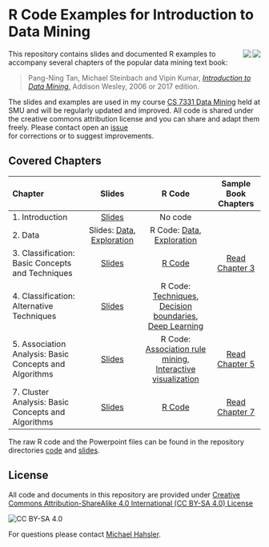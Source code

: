 
# R Code Examples for Introduction to Data Mining

<img src="book_small_e2.jpg" align="right">
<img src="book_small.jpg" align="right">

This repository contains slides and documented R examples to accompany several chapters of the popular data mining text book:

> Pang-Ning Tan, Michael Steinbach and Vipin Kumar, 
[_Introduction to Data Mining,_](http://www-users.cs.umn.edu/~kumar/dmbook) Addison Wesley, 2006 or 2017 edition.



The slides and examples are used in my course [CS 7331 Data Mining](http://michael.hahsler.net/SMU/EMIS7331) held at SMU and will be regularly updated and improved. 
All code is shared under the creative commons attribution license and you can
share and adapt them freely. Please contact open an [issue](issues)  
for corrections or to suggest improvements. 


## Covered Chapters


| Chapter | Slides | R Code | Sample Book Chapters|  
| :--------| :---: | :----: | :--: |
| 1. Introduction | [Slides](https://mhahsler.github.io/Introduction_to_Data_Mining_R_Examples/slides/chap1_intro.pdf) | No code | |
| 2. Data | Slides: [Data](https://mhahsler.github.io/Introduction_to_Data_Mining_R_Examples/slides/chap2_data.pdf), [Exploration](https://mhahsler.github.io/Introduction_to_Data_Mining_R_Examples/slides/chap2_exploration.pdf) | R Code: [Data](https://mhahsler.github.io/Introduction_to_Data_Mining_R_Examples/code/chap2.html), [Exploration](https://mhahsler.github.io/Introduction_to_Data_Mining_R_Examples/code/chap2_exploring.html) | |
| 3. Classification: Basic Concepts and Techniques | [Slides](https://mhahsler.github.io/Introduction_to_Data_Mining_R_Examples/slides/chap3_basic_classification.pdf) | [R Code](https://mhahsler.github.io/Introduction_to_Data_Mining_R_Examples/code/chap3.html) | [Read Chapter 3](https://www-users.cs.umn.edu/~kumar001/dmbook/ch3_classification.pdf) |
| 4. Classification: Alternative Techniques | [Slides](https://mhahsler.github.io/Introduction_to_Data_Mining_R_Examples/slides/chap5_alternative_classification.pdf) | R Code: [Techniques](https://mhahsler.github.io/Introduction_to_Data_Mining_R_Examples/code/chap4.html), [Decision boundaries](https://mhahsler.github.io/Introduction_to_Data_Mining_R_Examples/code/chap5_decisionboundary.html), [Deep Learning](https://mhahsler.github.io/Introduction_to_Data_Mining_R_Examples/code/chap4_keras.html) | |
| 5. Association Analysis: Basic Concepts and Algorithms | [Slides](https://mhahsler.github.io/Introduction_to_Data_Mining_R_Examples/slides/chap5_basic_association_analysis.pdf) | R Code: [Association rule mining](https://mhahsler.github.io/Introduction_to_Data_Mining_R_Examples/code/chap5.html), [Interactive visualization](https://mhahsler.github.io/Introduction_to_Data_Mining_R_Examples/code/chap5_interactive.html) | [Read Chapter 5](https://www-users.cs.umn.edu/~kumar001/dmbook/ch5_association_analysis.pdf) |
| 7. Cluster Analysis: Basic Concepts and Algorithms | [Slides](https://mhahsler.github.io/Introduction_to_Data_Mining_R_Examples/slides/chap7_basic_cluster_analysis.pdf) | [R Code](https://mhahsler.github.io/Introduction_to_Data_Mining_R_Examples/code/chap7.html) | [Read Chapter 7](https://www-users.cs.umn.edu/~kumar001/dmbook/ch7_clustering.pdf) |

The raw R code and the Powerpoint files can be found in the repository directories [code](code) and [slides](slides).

## License
All code and documents in this repository are provided under [Creative Commons Attribution-ShareAlike 4.0 International (CC BY-SA 4.0) License](https://creativecommons.org/licenses/by-sa/4.0/)

![CC BY-SA 4.0](https://licensebuttons.net/l/by-sa/3.0/88x31.png)
 
 For questions please contact
 [Michael Hahsler](http://michael.hahsler.net).
